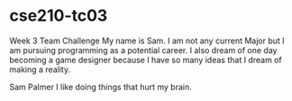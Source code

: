 # cse210-tc03
 Week 3 Team Challenge
My name is Sam. I am not any current Major but I am pursuing programming as a potential career. I also dream of one day becoming a game designer because I have so many ideas that I dream of making a reality.

Sam Palmer
    I like doing things that hurt my brain.